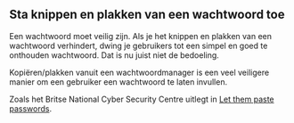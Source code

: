 <!-- @license CC0-1.0 -->

## Sta knippen en plakken van een wachtwoord toe

Een wachtwoord moet veilig zijn. Als je het knippen en plakken van een wachtwoord verhindert, dwing je gebruikers tot een simpel en goed te onthouden wachtwoord. Dat is nu juist niet de bedoeling.

Kopiëren/plakken vanuit een wachtwoordmanager is een veel veiligere manier om een gebruiker een wachtwoord te laten invullen.

Zoals het Britse National Cyber Security Centre uitlegt in [Let them paste passwords](https://www.ncsc.gov.uk/blog-post/let-them-paste-passwords).
